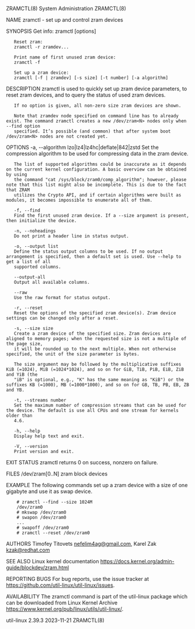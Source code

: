 ZRAMCTL(8)							     System Administration							    ZRAMCTL(8)

NAME
       zramctl - set up and control zram devices

SYNOPSIS
       Get info:
	   zramctl [options]

       Reset zram:
	   zramctl -r zramdev...

       Print name of first unused zram device:
	   zramctl -f

       Set up a zram device:
	   zramctl [-f | zramdev] [-s size] [-t number] [-a algorithm]

DESCRIPTION
       zramctl is used to quickly set up zram device parameters, to reset zram devices, and to query the status of used zram devices.

       If no option is given, all non-zero size zram devices are shown.

       Note that zramdev node specified on command line has to already exist. The command zramctl creates a new /dev/zram<N> nodes only when --find option
       specified. It’s possible (and common) that after system boot /dev/zram<N> nodes are not created yet.

OPTIONS
       -a, --algorithm lzo|lz4|lz4hc|deflate|842|zstd
	   Set the compression algorithm to be used for compressing data in the zram device.

	   The list of supported algorithms could be inaccurate as it depends on the current kernel configuration. A basic overview can be obtained by using
	   the command "cat /sys/block/zram0/comp_algorithm"; however, please note that this list might also be incomplete. This is due to the fact that ZRAM
	   utilizes the Crypto API, and if certain algorithms were built as modules, it becomes impossible to enumerate all of them.

       -f, --find
	   Find the first unused zram device. If a --size argument is present, then initialize the device.

       -n, --noheadings
	   Do not print a header line in status output.

       -o, --output list
	   Define the status output columns to be used. If no output arrangement is specified, then a default set is used. Use --help to get a list of all
	   supported columns.

       --output-all
	   Output all available columns.

       --raw
	   Use the raw format for status output.

       -r, --reset
	   Reset the options of the specified zram device(s). Zram device settings can be changed only after a reset.

       -s, --size size
	   Create a zram device of the specified size. Zram devices are aligned to memory pages; when the requested size is not a multiple of the page size,
	   it will be rounded up to the next multiple. When not otherwise specified, the unit of the size parameter is bytes.

	   The size argument may be followed by the multiplicative suffixes KiB (=1024), MiB (=1024*1024), and so on for GiB, TiB, PiB, EiB, ZiB and YiB (the
	   "iB" is optional, e.g., "K" has the same meaning as "KiB") or the suffixes KB (=1000), MB (=1000*1000), and so on for GB, TB, PB, EB, ZB and YB.

       -t, --streams number
	   Set the maximum number of compression streams that can be used for the device. The default is use all CPUs and one stream for kernels older than
	   4.6.

       -h, --help
	   Display help text and exit.

       -V, --version
	   Print version and exit.

EXIT STATUS
       zramctl returns 0 on success, nonzero on failure.

FILES
       /dev/zram[0..N]
	   zram block devices

EXAMPLE
       The following commands set up a zram device with a size of one gigabyte and use it as swap device.

	    # zramctl --find --size 1024M
	    /dev/zram0
	    # mkswap /dev/zram0
	    # swapon /dev/zram0
	    ...
	    # swapoff /dev/zram0
	    # zramctl --reset /dev/zram0

AUTHORS
       Timofey Titovets <nefelim4ag@gmail.com>, Karel Zak <kzak@redhat.com>

SEE ALSO
       Linux kernel documentation <https://docs.kernel.org/admin-guide/blockdev/zram.html>

REPORTING BUGS
       For bug reports, use the issue tracker at https://github.com/util-linux/util-linux/issues.

AVAILABILITY
       The zramctl command is part of the util-linux package which can be downloaded from Linux Kernel Archive
       <https://www.kernel.org/pub/linux/utils/util-linux/>.

util-linux 2.39.3							  2023-11-21								    ZRAMCTL(8)
